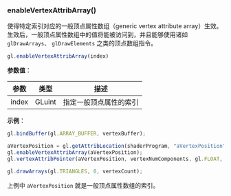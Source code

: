 ### enableVertexAttribArray()

使得特定索引对应的一般顶点属性数组（generic vertex attribute array）生效。生效后，一般顶点属性数组中的值将能被访问到，并且能够使用诸如 `glDrawArrays`、 `glDrawElements` 之类的顶点数组指令。

```js
gl.enableVertexAttribArray(index)
```

**参数值**：

|参数|类型|描述|
|-|-|-|
|index|GLuint|指定一般顶点属性的索引|

**示例**：

```js
gl.bindBuffer(gl.ARRAY_BUFFER, vertexBuffer);

aVertexPosition = gl.getAttribLocation(shaderProgram, "aVertexPosition");
gl.enableVertexAttribArray(aVertexPosition);
gl.vertexAttribPointer(aVertexPosition, vertexNumComponents, gl.FLOAT, false, 0, 0);

gl.drawArrays(gl.TRIANGLES, 0, vertexCount);
```

上例中 `aVertexPosition` 就是一般顶点属性数组的索引。
